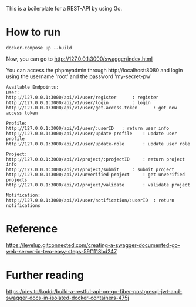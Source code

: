 This is a boilerplate for a REST-API by using Go.

# How to run

```
docker-compose up --build
```

Now, you can go to http://127.0.0.1:3000/swagger/index.html

You can access the phpmyadmin through http://localhost:8080 
and login using the username 'root' and the password 'my-secret-pw'

```
Available Endpoints:
User:
http://127.0.0.1:3000/api/v1/user/register		: register
http://127.0.0.1:3000/api/v1/user/login			: login
http://127.0.0.1:3000/api/v1/user/get-access-token  	: get new access token

Profile:
http://127.0.0.1:3000/api/v1/user/:userID	: return user info
http://127.0.0.1:3000/api/v1/user/update-profile	: update user profile
http://127.0.0.1:3000/api/v1/user/update-role    	: update user role

Project:
http://127.0.0.1:3000/api/v1/project/:projectID		: return project info
http://127.0.0.1:3000/api/v1/project/submit		: submit project
http://127.0.0.1:3000/api/v1/unverified-project		: get unverified projects
http://127.0.0.1:3000/api/v1/project/validate    	: validate project

Notification:
http://127.0.0.1:3000/api/v1/user/notification/:userID	: return notifications
```

# Reference
https://levelup.gitconnected.com/creating-a-swagger-documented-go-web-server-in-two-easy-steps-59f1118bd247

# Further reading
https://dev.to/koddr/build-a-restful-api-on-go-fiber-postgresql-jwt-and-swagger-docs-in-isolated-docker-containers-475j
